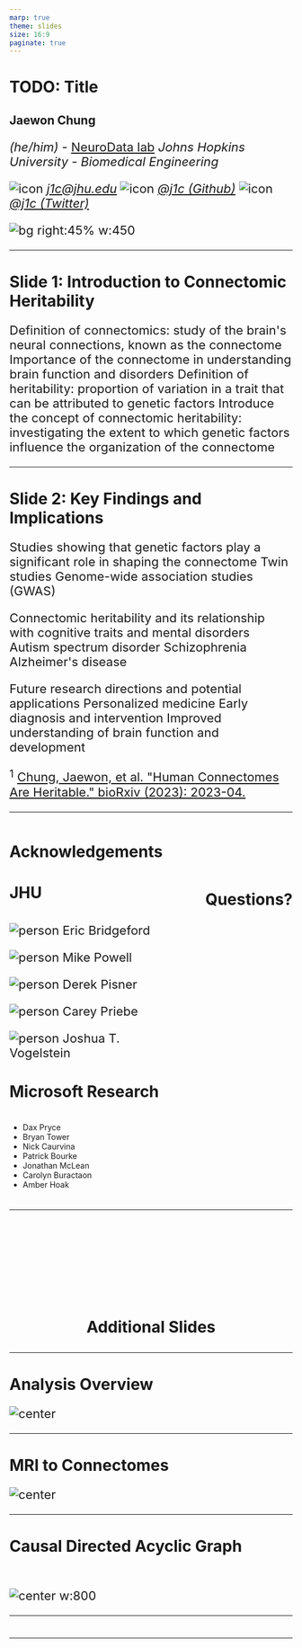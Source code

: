 ```yaml
---
marp: true
theme: slides
size: 16:9
paginate: true
---
```


# TODO: Title

## Jaewon Chung

_(he/him)_ - [NeuroData lab](https://neurodata.io/)
_Johns Hopkins University - Biomedical Engineering_

![icon](../images/icons/mail.png) [_j1c@jhu.edu_](mailto:j1c@jhu.edu)
![icon](../images/icons/github.png) [_@j1c (Github)_](https://github.com/j1c)
![icon](../images/icons/twitter.png) [_@j1c (Twitter)_](https://twitter.com/j1c)

![bg right:45% w:450](../images/logos/nd_logo_small.png)

---

# Slide 1: Introduction to Connectomic Heritability

Definition of connectomics: study of the brain's neural connections, known as the connectome
Importance of the connectome in understanding brain function and disorders
Definition of heritability: proportion of variation in a trait that can be attributed to genetic factors
Introduce the concept of connectomic heritability: investigating the extent to which genetic factors influence the organization of the connectome

---

# Slide 2: Key Findings and Implications

Studies showing that genetic factors play a significant role in shaping the connectome
Twin studies
Genome-wide association studies (GWAS)

Connectomic heritability and its relationship with cognitive traits and mental disorders
Autism spectrum disorder
Schizophrenia
Alzheimer's disease

Future research directions and potential applications
Personalized medicine
Early diagnosis and intervention
Improved understanding of brain function and development

<footer>

$^1$ [Chung, Jaewon, et al. "Human Connectomes Are Heritable." bioRxiv (2023): 2023-04.](https://www.biorxiv.org/content/10.1101/2023.04.02.532875.abstract)

</footer>

---

<style scoped>
p {
    font-size: 22px
}
h4 {font-size: 28px}
</style>

<div class="columns">

<div>
<h1>Acknowledgements</h2>

#### JHU

<!-- Start people panels -->
<div class='minipanels'>
<div>

![person](../images/faces/ebridge.jpg)
Eric Bridgeford

</div>

<div>

![person](../images/faces/powell.jpg)
Mike Powell

</div>

<div>

![person](../images/faces/pisner.jpg)
Derek Pisner

</div>

<div>

![person](../images/faces/cep.png)
Carey Priebe

</div>

<div>

![person](../images/faces/jovo.png)
Joshua T. Vogelstein

</div>
</div>

#### Microsoft Research

<p style="font-size:20%;">

- Dax Pryce
- Bryan Tower
- Nick Caurvina
- Patrick Bourke
- Jonathan McLean
- Carolyn Buractaon
- Amber Hoak

</p>
</div>
<div class="vl"></div>
<div>
<br><br><br><br><br>
<p><h1 align='center'>Questions?</p>
</div>

</div>

---

<br><br><br><br><br>

<p><h1 align="center">Additional Slides</p>

<!--
Also supports multiline.
We bet these comments would help your presentation...
-->

---

# Analysis Overview

![center](../images/heritability/framework.png)

---

# MRI to Connectomes

![center](../images/heritability/m2g_pipeline.png)

---

# Causal Directed Acyclic Graph

<br>

![center w:800](../images/heritability/dag.png)

---

#

---
